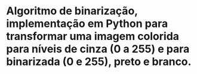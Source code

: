 # Algoritmo de binarização, implementação em Python para transformar uma imagem colorida para níveis de cinza (0 a 255) e para binarizada (0 e 255), preto e branco.

